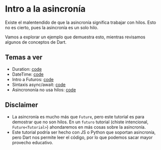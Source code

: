 # Intro a la asincronía

Existe el malentendido de que la asincronía significa trabajar con hilos. Esto no es cierto, pues la asincronía es un solo hilo.

Vamos a explorar un ejemplo que demuestra esto, mientras revisamos algunos de conceptos de Dart.

## Temas a ver

- Duration: [code](duration.dart)
- DateTime: [code](datetime.dart)
- Intro a Futuros: [code](futures.dart)
- Sintaxis async/await: [code](async_await.dart)
- Asincrononía no usa hilos: [code](no_threads.dart)

## Disclaimer

- La asincronía es mucho más que `Future`, pero este tutorial es para demostrar que no son hilos. En un `futuro` tutorial (chiste intencional, `Future<Tutorial>`) ahondaremos en más cosas sobre la asincronía.
- Este tutorial podría ser hecho con JS o Python que soportan asincronía, pero Dart nos permite leer el código, por lo que podemos sacar mayor provecho educativo.
